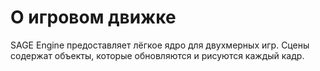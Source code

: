 # О игровом движке

SAGE Engine предоставляет лёгкое ядро для двухмерных игр. Сцены содержат объекты, которые обновляются и рисуются каждый кадр.
